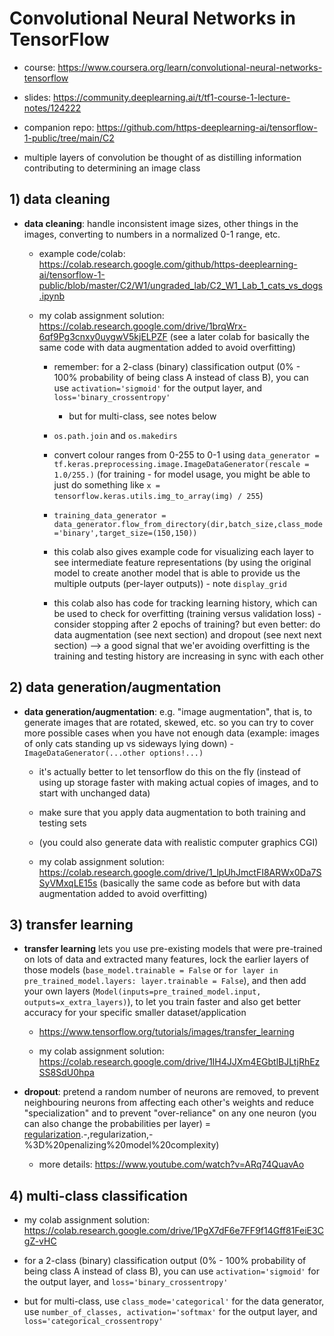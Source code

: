 # Convolutional Neural Networks in TensorFlow

- course: https://www.coursera.org/learn/convolutional-neural-networks-tensorflow

- slides: https://community.deeplearning.ai/t/tf1-course-1-lecture-notes/124222

- companion repo: https://github.com/https-deeplearning-ai/tensorflow-1-public/tree/main/C2

- multiple layers of convolution be thought of as distilling information contributing to determining an image class

## 1) data cleaning

- **data cleaning**: handle inconsistent image sizes, other things in the images, converting to numbers in a normalized 0-1 range, etc.

  - example code/colab: https://colab.research.google.com/github/https-deeplearning-ai/tensorflow-1-public/blob/master/C2/W1/ungraded_lab/C2_W1_Lab_1_cats_vs_dogs.ipynb

  - my colab assignment solution: https://colab.research.google.com/drive/1brqWrx-6qf9Pg3cnxy0uygwV5kjELPZF (see a later colab for basically the same code with data augmentation added to avoid overfitting)

    - remember: for a 2-class (binary) classification output (0% - 100% probability of being class A instead of class B), you can use `activation='sigmoid'` for the output layer, and `loss='binary_crossentropy'`

      - but for multi-class, see notes below

    - `os.path.join` and `os.makedirs`

    - convert colour ranges from 0-255 to 0-1 using `data_generator = tf.keras.preprocessing.image.ImageDataGenerator(rescale = 1.0/255.)` (for training - for model usage, you might be able to just do something like `x = tensorflow.keras.utils.img_to_array(img) / 255`)

    - `training_data_generator = data_generator.flow_from_directory(dir,batch_size,class_mode='binary',target_size=(150,150))`

    - this colab also gives example code for visualizing each layer to see intermediate feature representations (by using the original model to create another model that is able to provide us the multiple outputs (per-layer outputs)) - note `display_grid`

    - this colab also has code for tracking learning history, which can be used to check for overfitting (training versus validation loss) - consider stopping after 2 epochs of training? but even better: do data augmentation (see next section) and dropout (see next next section) --> a good signal that we'er avoiding overfitting is the training and testing history are increasing in sync with each other

## 2) data generation/augmentation

- **data generation/augmentation**: e.g. "image augmentation", that is, to generate images that are rotated, skewed, etc. so you can try to cover more possible cases when you have not enough data (example: images of only cats standing up vs sideways lying down) - `ImageDataGenerator(...other options!...)`

  - it's actually better to let tensorflow do this on the fly (instead of using up storage faster with making actual copies of images, and to start with unchanged data)

  - make sure that you apply data augmentation to both training and testing sets

  - (you could also generate data with realistic computer graphics CGI)

  - my colab assignment solution: https://colab.research.google.com/drive/1_lpUhJmctFI8ARWx0Da7SSyVMxqLE15s (basically the same code as before but with data augmentation added to avoid overfitting)

## 3) transfer learning

- **transfer learning** lets you use pre-existing models that were pre-trained on lots of data and extracted many features, lock the earlier layers of those models (`base_model.trainable = False` or `for layer in pre_trained_model.layers: layer.trainable = False`), and then add your own layers (`Model(inputs=pre_trained_model.input, outputs=x_extra_layers)`), to let you train faster and also get better accuracy for your specific smaller dataset/application

  - https://www.tensorflow.org/tutorials/images/transfer_learning

  - my colab assignment solution: https://colab.research.google.com/drive/1IH4JJXm4EGbtlBJLtjRhEzSS8SdU0hpa

- **dropout**: pretend a random number of neurons are removed, to prevent neighbouring neurons from affecting each other's weights and reduce "specialization" and to prevent "over-reliance" on any one neuron (you can also change the probabilities per layer) = [regularization](https://github.com/hchiam/machineLearning/blob/master/more_notes/googleMLCrashCourse.md#:~:text=the%20output%20once).-,regularization,-%3D%20penalizing%20model%20complexity)

  - more details: https://www.youtube.com/watch?v=ARq74QuavAo

## 4) multi-class classification

- my colab assignment solution: https://colab.research.google.com/drive/1PgX7dF6e7FF9f14Gff81FeiE3CgZ-vHC

- for a 2-class (binary) classification output (0% - 100% probability of being class A instead of class B), you can use `activation='sigmoid'` for the output layer, and `loss='binary_crossentropy'`

- but for multi-class, use `class_mode='categorical'` for the data generator, use `number_of_classes, activation='softmax'` for the output layer, and `loss='categorical_crossentropy'`
